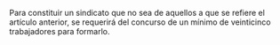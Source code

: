Para constituir un sindicato que no sea de aquellos a que se refiere el artículo anterior, se requerirá del concurso de un mínimo de veinticinco trabajadores para formarlo.